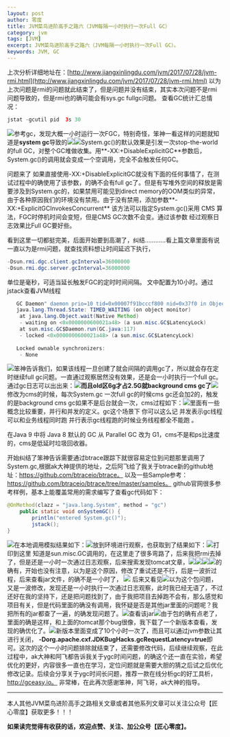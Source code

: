 ```yaml
---
layout: post 
author: 零度
title: JVM菜鸟进阶高手之路六（JVM每隔一小时执行一次Full GC）
category: jvm
tags: [JVM]
excerpt: JVM菜鸟进阶高手之路六（JVM每隔一小时执行一次Full GC）。
keywords: JVM, GC
---
```


上次分析详细地址在：[http://www.jiangxinlingdu.com/jvm/2017/07/28/jvm-rmi.html](http://www.jiangxinlingdu.com/jvm/2017/07/28/jvm-rmi.html)
以为上次问题是rmi的问题就此结束了，但是问题并没有结束，其实本次问题不是rmi问题导致的，但是rmi也的确可能会有sys.gc fullgc问题。
查看GC统计汇总情况：
``` java 
jstat -gcutil pid  3s 30 
```
![](http://upload-images.jianshu.io/upload_images/7849276-13093ee1679f7474?imageMogr2/auto-orient/strip%7CimageView2/2/w/1240)参考gc，发现大概一小时运行一次FGC，特别奇怪，笨神一看这样的问题就知道是**system gc**导致的![](http://upload-images.jianshu.io/upload_images/7849276-d56daf6d42520413?imageMogr2/auto-orient/strip%7CimageView2/2/w/1240)![](http://upload-images.jianshu.io/upload_images/7849276-9ccd5ce2c50b59a8?imageMogr2/auto-orient/strip%7CimageView2/2/w/1240)System.gc()的默认效果是引发一次stop-the-world的full GC，对整个GC堆做收集。用**-XX:+DisableExplicitGC**参数后，System.gc()的调用就会变成一个空调用，完全不会触发任何GC。

问题来了 如果直接使用-XX:+DisableExplicitGC就没有下面的任何事情了，在测试过程中的确使用了该参数，的确不会有full gc了。但是有写堆外空间的释放是需要涉及到System.gc的，如果禁用可能见到direct memory的OOM类似的异常，由于各种原因我们的环境没有禁用。由于没有禁用，添加参数**-XX:+ExplicitGCInvokesConcurrent** 该方法可以指定System.gc()采用 CMS 算法，FGC时停机时间会变短，但是CMS GC次数不会变。通过该参数 经过观察日志效果比Full GC要好些。

看到这里一切都挺完美，后面开始要到高潮了，纠结…………看上篇文章里面有说一直以为是rmi问题，就查找资料想让时间延迟下执行，
``` java 
-Dsun.rmi.dgc.client.gcInterval=36000000 
-Dsun.rmi.dgc.server.gcInterval=36000000
```
单位是毫秒，可适当延长触发FGC的定时时间间隔。 文中配置为10小时。通过jstack查看JVM线程
``` java 
   GC Daemon" daemon prio=10 tid=0x00007f91bcccf800 nid=0x37f0 in Object.wait() [0x00007f9182706000]  
   java.lang.Thread.State: TIMED_WAITING (on object monitor)  
    at java.lang.Object.wait(Native Method)  
    - waiting on <0x0000000600021a48> (a sun.misc.GC$LatencyLock)  
    at sun.misc.GC$Daemon.run(GC.java:117)  
    - locked <0x0000000600021a48> (a sun.misc.GC$LatencyLock)  
  
   Locked ownable synchronizers:  
    - None  
```

![](http://upload-images.jianshu.io/upload_images/7849276-9979cbb91bf263bd?imageMogr2/auto-orient/strip%7CimageView2/2/w/1240)笨神告诉我们，如果该线程一旦创建了就会间隔的调用gc了，所以就会存在定时继续full gc问题。一直通过观察居然没有效果，还是会一小时执行一个full gc。通过gc日志可以出出来：![](http://upload-images.jianshu.io/upload_images/7849276-311d7cc5e03edfeb?imageMogr2/auto-orient/strip%7CimageView2/2/w/1240)**而且old区6g才占2.5G就background cms gc了**![](http://upload-images.jianshu.io/upload_images/7849276-2dcff39db65661f5?imageMogr2/auto-orient/strip%7CimageView2/2/w/1240)修改为cms的时候，每次System.gc 一次full gc的时候cms gc还会加2的，触发的是background cms gc如果不是后台就会一次，cms过程如下：![](http://upload-images.jianshu.io/upload_images/7849276-2ba694edfa2162ae?imageMogr2/auto-orient/strip%7CimageView2/2/w/1240)里面有一些概念比较重要，并行和并发的定义。gc这个场景下 你可以这么记 并发表示gc线程可以和业务线程同时跑 并行表示gc线程跑的时候业务线程都全不能跑 。

在Java 9 中将 Java 8 默认的 GC 从 Parallel GC 改为 G1，cms不是和ps比速度的，cms是低延时垃圾回收器。

开始纠结了笨神告诉需要通过btrace跟踪下就很容易定位到问题那里调用了System.gc,根据ak大神提供的地址，之后阿飞给了我关于btrace新的github地址：https://github.com/btraceio/btrace。 以及一些Sample参考：https://github.com/btraceio/btrace/tree/master/samples。 github官网很多参考样例，基本上能覆盖常用的需求编写了查看gc代码如下：
``` java
@OnMethod(clazz = "java.lang.System", method = "gc")    
    public static void onSystemGC() {    
        println("entered System.gc()");    
        jstack();    
} 
```

![](http://upload-images.jianshu.io/upload_images/7849276-89c47111971a0841?imageMogr2/auto-orient/strip%7CimageView2/2/w/1240)在本地调用模拟结果如下：![](http://upload-images.jianshu.io/upload_images/7849276-b1bbafeb22d47f93?imageMogr2/auto-orient/strip%7CimageView2/2/w/1240)放到环境进行观察，也获取到了结果如下：![](http://upload-images.jianshu.io/upload_images/7849276-2005485c1db94218?imageMogr2/auto-orient/strip%7CimageView2/2/w/1240)打印到这里 知道是sun.misc.GC调用的，在这里走了很多弯路了，后来我把rmi去掉了，但是还是一小时一次通过日志观察，后来搜索发现tomcat文章，![](http://upload-images.jianshu.io/upload_images/7849276-5212f088bc751c62?imageMogr2/auto-orient/strip%7CimageView2/2/w/1240)![](http://upload-images.jianshu.io/upload_images/7849276-d8cb2cb4222783e0?imageMogr2/auto-orient/strip%7CimageView2/2/w/1240)![](http://upload-images.jianshu.io/upload_images/7849276-da08bf0502541834?imageMogr2/auto-orient/strip%7CimageView2/2/w/1240)![](http://upload-images.jianshu.io/upload_images/7849276-2a20baf8c27f6870?imageMogr2/auto-orient/strip%7CimageView2/2/w/1240)的确有，开始也没有注意，以为是这个原因，修改了重试还是不行，后是一波折过程，后来查看jar文件，的确不是一小时了，
![](http://upload-images.jianshu.io/upload_images/7849276-9f864a77a478c137?imageMogr2/auto-orient/strip%7CimageView2/2/w/1240)
后来又看见![](http://upload-images.jianshu.io/upload_images/7849276-a0502f3f1b5f0867?imageMogr2/auto-orient/strip%7CimageView2/2/w/1240)以为这个包问题，又是一波修改，发现还是一小时执行一次通过日志观察，此时我已经无语了，不过还好在我的坚持下，还是把问题找到了，由于我把项目去掉跑不会有，那么感觉和项目有关，但是代码里面的确没有调用，我怀疑是否是其他jar里面的问题呢？我把所有的jar都查了一遍，的确发现问题了。![](http://upload-images.jianshu.io/upload_images/7849276-2e8d1ee8d82ee76e?imageMogr2/auto-orient/strip%7CimageView2/2/w/1240)查看该jar![](http://upload-images.jianshu.io/upload_images/7849276-e0a07b20771d8bcc?imageMogr2/auto-orient/strip%7CimageView2/2/w/1240)由于包的确有点老了，里面的确是这样，和上面的tomcat那个bug很像，我下载了一个新版本查看，发现的确优化了。![](http://upload-images.jianshu.io/upload_images/7849276-f4b4820d93363d1b?imageMogr2/auto-orient/strip%7CimageView2/2/w/1240)新版本里面变成了10个小时一次了，而且可以通过jvm参数让其进行关闭，
**-Dorg.apache.cxf.JDKBugHacks.gcRequestLatency=true**即可。这次的这个一小时问题排除就结束了，还需要修改代码，后续继续观察，在此过程中，ak大神和阿飞都告诉我关于ygc时间问题，的确这个还一直在实验，希望优化的更好，内容很多一直也在学习，定位问题就是需要大胆的猜之后试之后优化修改记录。后续会分享关于ygc时间长问题，推荐一款在线分析gc的好工具析，http://gceasy.io。  非常棒，在此再次感谢笨神，阿飞哥，ak大神的指导。

------------------

本人其他JVM菜鸟进阶高手之路相关文章或者其他系列文章可以关注公众号【匠心零度】获取更多！！！

**如果读完觉得有收获的话，欢迎点赞、关注、加公众号【匠心零度】。**